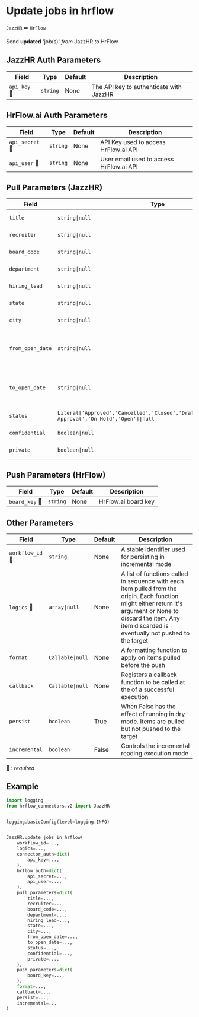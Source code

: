# Update jobs in hrflow
`JazzHR` :arrow_right: `HrFlow`

Send **updated** 'job(s)' _from_ JazzHR _to_ HrFlow



## JazzHR Auth Parameters

| Field | Type | Default | Description |
| ----- | ---- | ------- | ----------- |
| `api_key` :red_circle: | `string` | None | The API key to authenticate with JazzHR |

## HrFlow.ai Auth Parameters

| Field | Type | Default | Description |
| ----- | ---- | ------- | ----------- |
| `api_secret` :red_circle: | `string` | None | API Key used to access HrFlow.ai API |
| `api_user` :red_circle: | `string` | None | User email used to access HrFlow.ai API |

## Pull Parameters (JazzHR)

| Field | Type | Default | Description |
| ----- | ---- | ------- | ----------- |
| `title`  | `string\|null` | None | Title of the Job |
| `recruiter`  | `string\|null` | None | Recruiter of the Job |
| `board_code`  | `string\|null` | None | Board Code of the Job |
| `department`  | `string\|null` | None | Department of the Job |
| `hiring_lead`  | `string\|null` | None | Hiring Lead of the Job |
| `state`  | `string\|null` | None | Location of Job by State |
| `city`  | `string\|null` | None | Location of Job by City |
| `from_open_date`  | `string\|null` | None | Filter by job open date. Use YYYY-MM-DD format |
| `to_open_date`  | `string\|null` | None | Filter by job open date. Use YYYY-MM-DD format |
| `status`  | `Literal['Approved','Cancelled','Closed','Drafting','Filled','Needs Approval','On Hold','Open']\|null` | None | Filter by Job Status |
| `confidential`  | `boolean\|null` | None | Filter by confidentiality |
| `private`  | `boolean\|null` | None | Filter by privacy |

## Push Parameters (HrFlow)

| Field | Type | Default | Description |
| ----- | ---- | ------- | ----------- |
| `board_key` :red_circle: | `string` | None | HrFlow.ai board key |

## Other Parameters

| Field | Type | Default | Description |
| ----- | ---- | ------- | ----------- |
| `workflow_id` :red_circle: | `string` | None | A stable identifier used for persisting in incremental mode |
| `logics` :red_circle: | `array\|null` | None | A list of functions called in sequence with each item pulled from the origin. Each function might either return it's argument or None to discard the item. Any item discarded is eventually not pushed to the target |
| `format`  | `Callable\|null` | None | A formatting function to apply on items pulled before the push |
| `callback`  | `Callable\|null` | None | Registers a callback function to be called at the of a successful execution |
| `persist`  | `boolean` | True | When False has the effect of running in dry mode. Items are pulled but not pushed to the target |
| `incremental`  | `boolean` | False | Controls the incremental reading execution mode |

:red_circle: : *required*

## Example

```python
import logging
from hrflow_connectors.v2 import JazzHR


logging.basicConfig(level=logging.INFO)


JazzHR.update_jobs_in_hrflow(
    workflow_id=...,
    logics=...,
    connector_auth=dict(
        api_key=...,
    ),
    hrflow_auth=dict(
        api_secret=...,
        api_user=...,
    ),
    pull_parameters=dict(
        title=...,
        recruiter=...,
        board_code=...,
        department=...,
        hiring_lead=...,
        state=...,
        city=...,
        from_open_date=...,
        to_open_date=...,
        status=...,
        confidential=...,
        private=...,
    ),
    push_parameters=dict(
        board_key=...,
    ),
    format=...,
    callback=...,
    persist=...,
    incremental=...
)
```